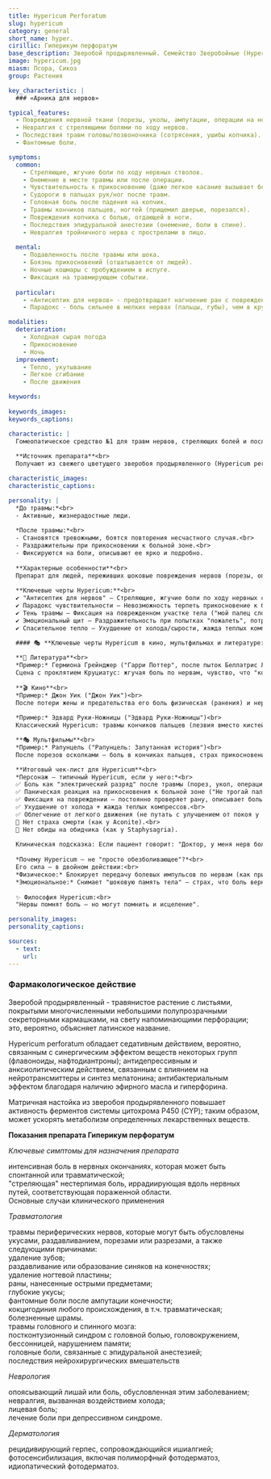 ```yaml
---
title: Hypericum Perforatum
slug: hypericum
category: general
short_name: hyper.
cirillic: Гиперикум перфоратум
base_description: Зверобой продырявленный. Семейство Зверобойные (Hypericaceae).
image: hypericum.jpg
miasm: Псора, Сикоз
group: Растения

key_characteristic: |
  ### «Арника для нервов»

typical_features:
  - Повреждения нервной ткани (порезы, уколы, ампутации, операции на нервных стволах).
  - Невралгия с стреляющими болями по ходу нервов.
  - Последствия травм головы/позвоночника (сотрясения, ушибы копчика).
  - Фантомные боли.

symptoms:
  common:
    - Стреляющие, жгучие боли по ходу нервных стволов.
    - Онемение в месте травмы или после операции.
    - Чувствительность к прикосновению (даже легкое касание вызывает боль).
    - Судороги в пальцах рук/ног после травм.
    - Головная боль после падения на копчик.
    - Травмы кончиков пальцев, ногтей (прищемил дверью, порезался).
    - Повреждения копчика с болью, отдающей в ноги.
    - Последствия эпидуральной анестезии (онемение, боли в спине).
    - Невралгия тройничного нерва с прострелами в лицо.
  
  mental:
    - Подавленность после травмы или шока.
    - Боязнь прикосновений (отшатывается от людей).
    - Ночные кошмары с пробуждением в испуге.
    - Фиксация на травмирующем событии.
  
  particular:
    - «Антисептик для нервов» - предотвращает нагноение ран с повреждением нервов, снимает невралгические боли.
    - Парадокс - боль сильнее в мелких нервах (пальцы, губы), чем в крупных стволах.

modalities:
  deterioration:
    - Холодная сырая погода
    - Прикосновение
    - Ночь
  improvement:
    - Тепло, укутывание
    - Легкое сгибание
    - После движения

keywords:
  
keywords_images: 
keywords_captions:

characteristic: |
  Гомеопатическое средство №1 для травм нервов, стреляющих болей и последствий шока.
  
  **Источник препарата**<br>
  Получают из свежего цветущего зверобоя продырявленного (Hypericum perforatum). Растение традиционно называют "ранозаживляющим", но в гомеопатии оно стало символом защиты нервной системы от физических и эмоциональных травм.

characteristic_images: 
characteristic_captions:

personality: |
  *До травмы:*<br>
  - Активные, жизнерадостные люди.
  
  *После травмы:*<br>
  - Становятся тревожными, боятся повторения несчастного случая.<br> 
  - Раздражительны при прикосновении к больной зоне.<br>
  - Фиксируются на боли, описывают ее ярко и подробно.
  
  **Характерные особенности**<br>
  Препарат для людей, переживших шоковые повреждения нервов (порезы, операции, падения), у которых боль сохраняется как "живое воспоминание" тела. Внешне могут казаться напряженными и настороженными, но их истинная черта – гиперчувствительность к прикосновениям и страху повторной травмы.
    
  **Ключевые черты Hypericum:**<br>
  ✔ "Антисептик для нервов" – Стреляющие, жгучие боли по ходу нервных стволов (пальцы, копчик, лицо).<br>
  ✔ Парадокс чувствительности – Невозможность терпеть прикосновение к больной зоне, но облегчение от легкого движения (например, сгибание пальцев).<br>
  ✔ Тень травмы – Фиксация на поврежденном участке тела ("мой палец словно живой от боли"), ночные кошмары с повторением несчастного случая.<br>
  ✔ Эмоциональный щит – Раздражительность при попытках "пожалеть", потребность оградить больное место от контакта с миром.<br>
  ✔ Спасительное тепло – Ухудшение от холода/сырости, жажда теплых компрессов.
  
  #### 🎭 **Ключевые черты Hypericum в кино, мультфильмах и литературе:**

  **📖 Литература**<br>
  *Пример:* Гермиона Грейнджер ("Гарри Поттер", после пыток Беллатрис Лестрейндж)<br>
  Сцена с проклятием Круциатус: жгучая боль по нервам, чувство, что "кожа сходит с костей". Позже – гиперчувствительность к магии и прикосновениям, ночные кошмары. Ее уход в книги = аналог "потребности в защите" Hypericum.
     
  **🎬 Кино**<br>
  *Пример:* Джон Уик ("Джон Уик")<br>
  После потери жены и предательства его боль физическая (ранения) и нервная (ПТСР) сливаются. Гиперчувствительность к прикосновениям (вздрагивает от касаний), стреляющие боли при движениях, ночные кошмары. Его агрессия – защитная реакция "нервного антисептика". Облегчение наступает только в движении (боевые сцены = парадоксальное улучшение).
    
  *Пример:* Эдвард Руки-Ножницы ("Эдвард Руки-Ножницы")<br>
  Классический Hypericum: травмы кончиков пальцев (лезвия вместо кистей), боль при неосторожных прикосновениях (когда его ранят). Его страх причинить боль другим = проекция собственной гипералгезии. Жажда тепла и принятия ("солнечная" сцена с Ким).

  **🎭 Мультфильмы**<br>
  *Пример:* Рапунцель ("Рапунцель: Запутанная история")<br>
  После порезов осколками – боль в кончиках пальцев, страх прикосновений к волшебным волосам. Сцена, где Флинн случайно дергает ее за волосы – чистый Hypericum: вскрик от стреляющей боли, раздражение ("Не трогай!").

  **Итоговый чек-лист для Hypericum**<br>
  *Персонаж – типичный Hypericum, если у него:*<br>
  ✅ Боль как "электрический разряд" после травмы (порез, укол, операция).<br>
  ✅ Паническая реакция на прикосновения к больной зоне ("Не трогай палец!").<br>
  ✅ Фиксация на повреждении – постоянно проверяет рану, описывает боль детально.<br>
  ✅ Ухудшение от холода + жажда теплых компрессов.<br>
  ✅ Облегчение от легкого движения (не путать с улучшением от покоя у Bryonia!).<br>
  🚫 Нет страха смерти (как у Aconite).<br>
  🚫 Нет обиды на обидчика (как у Staphysagria).
  
  Клиническая подсказка: Если пациент говорит: "Доктор, у меня нерв болит, как оголенный провод!" – это Hypericum.
  
  *Почему Hypericum – не "просто обезболивающее"?*<br>
  Его сила – в двойном действии:<br>
  *Физическое:* Блокирует передачу болевых импульсов по нервам (как природный лидокаин).<br>
  *Эмоциональное:* Снимает "шоковую память тела" – страх, что боль вернется.
  
  ✨ Философия Hypericum:<br>
  "Нервы помнят боль – но могут помнить и исцеление".

personality_images:
personality_captions:

sources:
  - text:
    url:   
---
```

### Фармакологическое действие
Зверобой продырявленный - травянистое растение с листьями, покрытыми многочисленными небольшими полупрозрачными секреторными кармашками, на свету напоминающими перфорации; это, вероятно, объясняет латинское название.

Hypericum perforatum обладает седативным действием, вероятно, связанным с синергическим эффектом веществ некоторых групп (флавоноиды, нафтодиантроны); антидепрессивным и анксиолитическим действием, связанным с влиянием на нейротрансмиттеры и синтез мелатонина; антибактериальным эффектом благодаря наличию эфирного масла и гиперфорина.

Матричная настойка из зверобоя продырявленного повышает активность ферментов системы цитохрома Р450 (CYP); таким образом, может ускорять метаболизм определенных лекарственных веществ.

**Показания препарата Гиперикум перфоратум**

*Ключевые симптомы для назначения препарата*

интенсивная боль в нервных окончаниях, которая может быть спонтанной или травматической;<br> 
"стреляющая" нестерпимая боль, иррадиирующая вдоль нервных путей, соответствующая пораженной области.<br> 
Основные случаи клинического применения

*Травматология*

травмы периферических нервов, которые могут быть обусловлены укусами, раздавливанием, порезами или разрезами, а также следующими причинами:<br> 
удаление зубов;<br> 
раздавливание или образование синяков на конечностях;<br> 
удаление ногтевой пластины;<br> 
раны, нанесенные острыми предметами;<br> 
глубокие укусы;<br> 
фантомные боли после ампутации конечности;<br> 
кокцигодиния любого происхождения, в т.ч. травматическая;<br> 
болезненные шрамы.<br> 
травмы головного и спинного мозга:<br> 
постконтузионный синдром с головной болью, головокружением, бессонницей, нарушением памяти;<br> 
головные боли, связанные с эпидуральной анестезией;<br> 
последствия нейрохирургических вмешательств

*Неврология*

опоясывающий лишай или боль, обусловленная этим заболеванием;<br> 
невралгия, вызванная воздействием холода;<br> 
лицевая боль;<br> 
лечение боли при депрессивном синдроме.

*Дерматология*

рецидивирующий герпес, сопровождающийся ишиалгией;<br> 
фотосенсибилизация, включая полиморфный фотодерматоз, идиопатический фотодерматоз.
